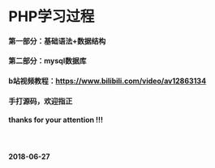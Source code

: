 PHP学习过程
====
#### 第一部分：基础语法+数据结构
#### 第二部分：mysql数据库
#### b站视频教程：https://www.bilibili.com/video/av12863134 <br/>
#### 手打源码，欢迎指正  <br/>
#### thanks for your attention !!!  <br/>
#### <br/>
#### 2018-06-27
